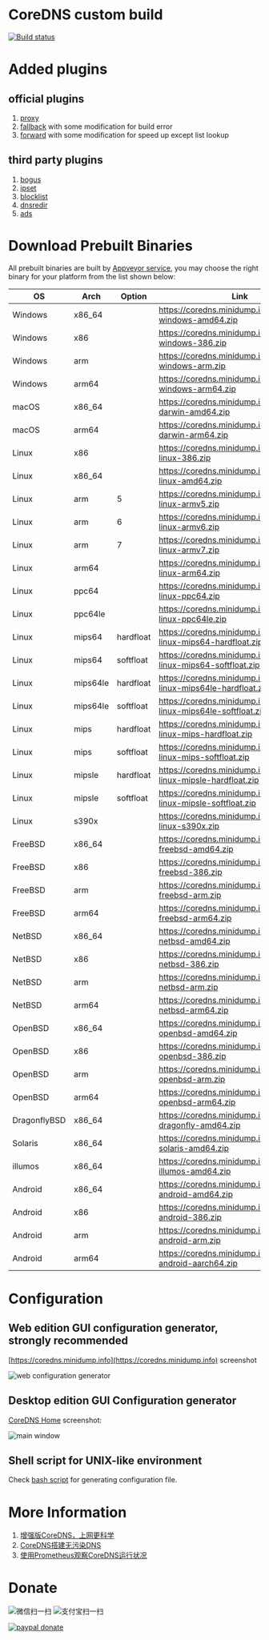 # CoreDNS custom build

[![Build status](https://ci.appveyor.com/api/projects/status/e2y1n3k3wwiei0bs?svg=true)](https://ci.appveyor.com/project/missdeer/coredns-custom-build)

# Added plugins

## official plugins

1. [proxy](https://github.com/missdeer/proxy) 
2. [fallback](https://github.com/missdeer/fallback) with some modification for build error
3. [forward](https://github.com/coredns/coredns/tree/master/plugin/forward) with some modification for speed up except list lookup

## third party plugins

1. [bogus](https://github.com/missdeer/bogus)
2. [ipset](https://github.com/missdeer/ipset)
3. [blocklist](https://github.com/relekang/coredns-blocklist)
4. [dnsredir](https://github.com/leiless/dnsredir)
5. [ads](https://github.com/c-mueller/ads) 

# Download Prebuilt Binaries

All prebuilt binaries are built by [Appveyor service](https://ci.appveyor.com/project/missdeer/coredns-custom-build), you may choose the right binary for your platform from the list shown below:

| OS           | Arch    | Option     | Link                                                                |
|--------------|---------|--------    |---------------------------------------------------------------------|
| Windows      | x86_64  |            | https://coredns.minidump.info/dl/coredns-windows-amd64.zip             |
| Windows      | x86     |            | https://coredns.minidump.info/dl/coredns-windows-386.zip               |
| Windows      | arm     |            | https://coredns.minidump.info/dl/coredns-windows-arm.zip               |
| Windows      | arm64   |            | https://coredns.minidump.info/dl/coredns-windows-arm64.zip             |
| macOS        | x86_64  |            | https://coredns.minidump.info/dl/coredns-darwin-amd64.zip              |
| macOS        | arm64   |            | https://coredns.minidump.info/dl/coredns-darwin-arm64.zip              |
| Linux        | x86     |            | https://coredns.minidump.info/dl/coredns-linux-386.zip                 |
| Linux        | x86_64  |            | https://coredns.minidump.info/dl/coredns-linux-amd64.zip               |
| Linux        | arm     |  5         | https://coredns.minidump.info/dl/coredns-linux-armv5.zip               |
| Linux        | arm     |  6         | https://coredns.minidump.info/dl/coredns-linux-armv6.zip               |
| Linux        | arm     |  7         | https://coredns.minidump.info/dl/coredns-linux-armv7.zip               |
| Linux        | arm64   |            | https://coredns.minidump.info/dl/coredns-linux-arm64.zip               |
| Linux        | ppc64   |            | https://coredns.minidump.info/dl/coredns-linux-ppc64.zip               |
| Linux        | ppc64le |            | https://coredns.minidump.info/dl/coredns-linux-ppc64le.zip             |
| Linux        | mips64  |  hardfloat | https://coredns.minidump.info/dl/coredns-linux-mips64-hardfloat.zip    |
| Linux        | mips64  |  softfloat | https://coredns.minidump.info/dl/coredns-linux-mips64-softfloat.zip    |
| Linux        | mips64le|  hardfloat | https://coredns.minidump.info/dl/coredns-linux-mips64le-hardfloat.zip  |
| Linux        | mips64le|  softfloat | https://coredns.minidump.info/dl/coredns-linux-mips64le-softfloat.zip  |
| Linux        | mips    |  hardfloat | https://coredns.minidump.info/dl/coredns-linux-mips-hardfloat.zip      |
| Linux        | mips    |  softfloat | https://coredns.minidump.info/dl/coredns-linux-mips-softfloat.zip      |
| Linux        | mipsle  |  hardfloat | https://coredns.minidump.info/dl/coredns-linux-mipsle-hardfloat.zip    |
| Linux        | mipsle  |  softfloat | https://coredns.minidump.info/dl/coredns-linux-mipsle-softfloat.zip    |
| Linux        | s390x   |            | https://coredns.minidump.info/dl/coredns-linux-s390x.zip               |
| FreeBSD      | x86_64  |            | https://coredns.minidump.info/dl/coredns-freebsd-amd64.zip             |
| FreeBSD      | x86     |            | https://coredns.minidump.info/dl/coredns-freebsd-386.zip               |
| FreeBSD      | arm     |            | https://coredns.minidump.info/dl/coredns-freebsd-arm.zip               |
| FreeBSD      | arm64   |            | https://coredns.minidump.info/dl/coredns-freebsd-arm64.zip             |
| NetBSD       | x86_64  |            | https://coredns.minidump.info/dl/coredns-netbsd-amd64.zip              |
| NetBSD       | x86     |            | https://coredns.minidump.info/dl/coredns-netbsd-386.zip                |
| NetBSD       | arm     |            | https://coredns.minidump.info/dl/coredns-netbsd-arm.zip                |
| NetBSD       | arm64   |            | https://coredns.minidump.info/dl/coredns-netbsd-arm64.zip              |
| OpenBSD      | x86_64  |            | https://coredns.minidump.info/dl/coredns-openbsd-amd64.zip             |
| OpenBSD      | x86     |            | https://coredns.minidump.info/dl/coredns-openbsd-386.zip               |
| OpenBSD      | arm     |            | https://coredns.minidump.info/dl/coredns-openbsd-arm.zip               |
| OpenBSD      | arm64   |            | https://coredns.minidump.info/dl/coredns-openbsd-arm64.zip             |
| DragonflyBSD | x86_64  |            | https://coredns.minidump.info/dl/coredns-dragonfly-amd64.zip           |
| Solaris      | x86_64  |            | https://coredns.minidump.info/dl/coredns-solaris-amd64.zip             |
| illumos      | x86_64  |            | https://coredns.minidump.info/dl/coredns-illumos-amd64.zip             |
| Android      | x86_64  |            | https://coredns.minidump.info/dl/coredns-android-amd64.zip             |
| Android      | x86     |            | https://coredns.minidump.info/dl/coredns-android-386.zip               |
| Android      | arm     |            | https://coredns.minidump.info/dl/coredns-android-arm.zip               |
| Android      | arm64   |            | https://coredns.minidump.info/dl/coredns-android-aarch64.zip           |


# Configuration

## Web edition GUI configuration generator, strongly recommended

[https://coredns.minidump.info](https://coredns.minidump.info) screenshot

![web configuration generator](https://raw.githubusercontent.com/missdeer/coredns_custom_build/master/screenshots/web-configuration-generator.png)

## Desktop edition GUI Configuration generator

[CoreDNS Home](https://github.com/missdeer/corednshome)  screenshot:

![main window](https://raw.githubusercontent.com/missdeer/corednshome/master/screenshots/mainwindow.png)

## Shell script for UNIX-like environment

Check [bash script](https://gist.github.com/missdeer/5c7c82b5b67f8afb41cfd43d51b82c2d) for generating configuration file. 

# More Information

1. [增强版CoreDNS，上网更科学](https://blog.minidump.info/2019/12/enhanced-coredns/)
2. [CoreDNS搭建无污染DNS](https://blog.minidump.info/2019/07/coredns-no-dns-poisoning/)
3. [使用Prometheus观察CoreDNS运行状况](https://blog.minidump.info/2020/03/prometheus-for-coredns/)

# Donate

![微信扫一扫](https://raw.githubusercontent.com/missdeer/corednshome/master/src/res/wepay.jpg)  ![支付宝扫一扫](https://raw.githubusercontent.com/missdeer/corednshome/master/src/res/alipay.jpg)

[![paypal donate](https://raw.githubusercontent.com/missdeer/corednshome/master/paypal-donate.png)](https://www.paypal.me/dfordsoft/)
